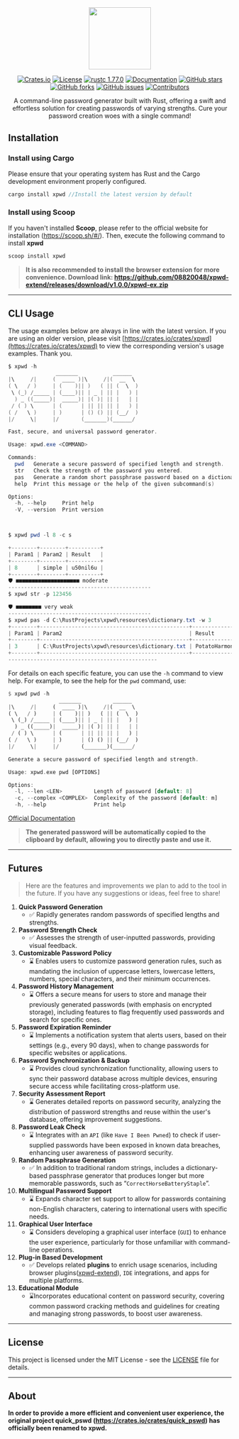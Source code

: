 <div align="center">
<img src="https://images.waer.ltd/notes/20240601113455.png" width="140px" />

[![Crates.io](https://img.shields.io/crates/d/xpwd.svg)](https://crates.io/crates/xpwd)
[![License](https://img.shields.io/github/license/08820048/xpwd)](https://github.com/08820048/xpwd/blob/master/LICENSE)
[![rustc 1.77.0](https://img.shields.io/badge/rust-1.77.0-orange.svg)](https://img.shields.io/badge/rust-1.77.0-orange.svg)
[![Documentation](https://docs.rs/console/badge.svg)](https://docs.rs/xpwd)
[![GitHub stars](https://img.shields.io/github/stars/08820048/xpwd)](https://github.com/08820048/xpwd/stargazers)
[![GitHub forks](https://img.shields.io/github/forks/08820048/xpwd)](https://github.com/08820048/xpwd/network/members)
[![GitHub issues](https://img.shields.io/github/issues/08820048/xpwd)](https://github.com/08820048/xpwd/issues)
[![Contributors](https://img.shields.io/github/contributors/08820048/xpwd?style=flat-square)](https://github.com/08820048/xpwd/graphs/contributors)


A command-line password generator built with Rust, offering a swift and effortless solution for creating passwords of varying strengths. Cure your password creation woes with a single command!

</div>



## Installation

### **Install using Cargo**

Please ensure that your operating system has Rust and the Cargo development environment properly configured.

```rust
cargo install xpwd //Install the latest version by default
```

### Install using Scoop

If you haven't installed **Scoop**, please refer to the official website for installation (https://scoop.sh/#/). Then, execute the following command to install **xpwd**

```rust
scoop install xpwd
```

> **It is also recommended to install the browser extension for more convenience. Download link: https://github.com/08820048/xpwd-extend/releases/download/v1.0.0/xpwd-ex.zip**

------------------

## CLI  Usage

The usage examples below are always in line with the latest version. If you are using an older version, please visit [https://crates.io/crates/xpwd](https://crates.io/crates/xpwd) to view the corresponding version's usage examples. Thank you.

```powershell
$ xpwd -h
               _______           ______
|\     /|     (  ____ )|\     /|(  __  \
( \   / )     | (    )|| )   ( || (  \  )
 \ (_) /_____ | (____)|| | _ | || |   ) |
  ) _ ((_____)|  _____)| |( )| || |   | |
 / ( ) \      | (      | || || || |   ) |
( /   \ )     | )      | () () || (__/  )
|/     \|     |/       (_______)(______/

Fast, secure, and universal password generator.

Usage: xpwd.exe <COMMAND>

Commands:
  pwd   Generate a secure password of specified length and strength.
  str   Check the strength of the password you entered.
  pas   Generate a random short passphrase password based on a dictionary.
  help  Print this message or the help of the given subcommand(s)

Options:
  -h, --help     Print help
  -V, --version  Print version



$ xpwd pwd -l 8 -c s

+--------+--------+----------+
| Param1 | Param2 | Result   |
+--------+--------+----------+
| 8      | simple | u50nil6u |
+--------+--------+----------+
🛡️ ■■■■■■■■■■■■■■■■■■■■ moderate
---------------------------------------------
$ xpwd str -p 123456

🛡️ ■■■■■■■■ very weak
---------------------------------------------
$ xpwd pas -d C:\RustProjects\xpwd\resources\dictionary.txt -w 3
+--------+-----------------------------------------------+-----------------------+
| Param1 | Param2                                        | Result                |
+--------+-----------------------------------------------+-----------------------+
| 3      | C:\RustProjects\xpwd\resources\dictionary.txt | PotatoHarmonyKeyboard |
+--------+-----------------------------------------------+-----------------------+
-----------------------------------------------
```

For details on each specific feature, you can use the `-h` command to view help. For example, to see the help for the `pwd` command, use:

```rust
$ xpwd pwd -h
				_______          ______
|\     /|     (  ____ )|\     /|(  __  \
( \   / )     | (    )|| )   ( || (  \  )
 \ (_) /_____ | (____)|| | _ | || |   ) |
  ) _ ((_____)|  _____)| |( )| || |   | |
 / ( ) \      | (      | || || || |   ) |
( /   \ )     | )      | () () || (__/  )
|/     \|     |/       (_______)(______/

Generate a secure password of specified length and strength.

Usage: xpwd.exe pwd [OPTIONS]

Options:
  -l, --len <LEN>          Length of password [default: 8]
  -c, --complex <COMPLEX>  Complexity of the password [default: m]
  -h, --help               Print help
```

[Official Documentation](https://github.com/08820048/xpwd/wiki/xpwd%E4%BD%BF%E7%94%A8%E6%96%87%E6%A1%A3)

> **The generated password will be automatically copied to the clipboard by default, allowing you to directly paste and use it.**

---

## Futures

> Here are the features and improvements we plan to add to the tool in the future. If you have any suggestions or ideas, feel free to share!

1. **Quick Password Generation**
   - ✅ Rapidly generates random passwords of specified lengths and strengths.
2. **Password Strength Check**
   - ✅ Assesses the strength of user-inputted passwords, providing visual feedback.
3. **Customizable Password Policy**
   - ⌛ Enables users to customize password generation rules, such as mandating the inclusion of uppercase letters, lowercase letters, numbers, special characters, and their minimum occurrences.
4. **Password History Management**
   - ⌛ Offers a secure means for users to store and manage their previously generated passwords (with emphasis on encrypted storage), including features to flag frequently used passwords and search for specific ones.
5. **Password Expiration Reminder**
   - ⌛ Implements a notification system that alerts users, based on their settings (e.g., every 90 days), when to change passwords for specific websites or applications.
6. **Password Synchronization & Backup**
   - ⌛ Provides cloud synchronization functionality, allowing users to sync their password database across multiple devices, ensuring secure access while facilitating cross-platform use.
7. **Security Assessment Report**
   - ⌛ Generates detailed reports on password security, analyzing the distribution of password strengths and reuse within the user's database, offering improvement suggestions.
8. **Password Leak Check**
   - ⌛ Integrates with an `API` (like `Have I Been Pwned`) to check if user-supplied passwords have been exposed in known data breaches, enhancing user awareness of password security.
9. **Random Passphrase Generation**
   - ✅ In addition to traditional random strings, includes a dictionary-based passphrase generator that produces longer but more memorable passwords, such as “`CorrectHorseBatteryStaple`”.
10. **Multilingual Password Support**
    - ⌛ Expands character set support to allow for passwords containing non-English characters, catering to international users with specific needs.
11. **Graphical User Interface**
    - ⌛ Considers developing a graphical user interface (`GUI`) to enhance the user experience, particularly for those unfamiliar with command-line operations.
12. **Plug-in Based Development**
    - ✅ Develops related **plugins** to enrich usage scenarios, including browser plugins([xpwd-extend](https://github.com/08820048/xpwd-extend)), `IDE` integrations, and apps for multiple platforms.
13. **Educational Module**
    - ⌛Incorporates educational content on password security, covering common password cracking methods and guidelines for creating and managing strong passwords, to boost user awareness.

----

## License

This project is licensed under the MIT License - see the [LICENSE](https://github.com/08820048/xpwd/blob/master/LICENSE) file for details.

---

## About

**In order to provide a more efficient and convenient user experience, the original project quick_pswd (https://crates.io/crates/quick_pswd) has officially been renamed to xpwd.**
